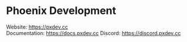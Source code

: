 # Phoenix Development

Website: https://pxdev.cc<br>
Documentation: https://docs.pxdev.cc
Discord: https://discord.pxdev.cc
